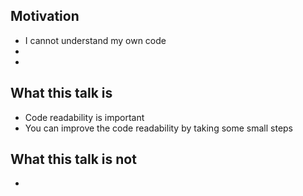 ## Motivation
- I cannot understand my own code
- 
- 

## What this talk is
- Code readability is important
- You can improve the code readability by taking some small steps


## What this talk is not
- 